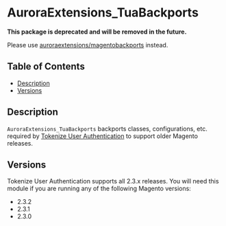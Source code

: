 # AuroraExtensions\_TuaBackports

**This package is deprecated and will be removed in the future.**

Please use [auroraextensions/magentobackports](https://github.com/auroraextensions/magentobackports) instead.

## Table of Contents

+ [Description](#description)
+ [Versions](#versions)

## Description

`AuroraExtensions_TuaBackports` backports classes, configurations, etc. required by
[Tokenize User Authentication](https://marketplace.magento.com/nickolasburr-tokenizeuserauthentication.html)
to support older Magento releases.

## Versions

Tokenize User Authentication supports all 2.3.x releases. You will need this module
if you are running any of the following Magento versions:

+ 2.3.2
+ 2.3.1
+ 2.3.0
